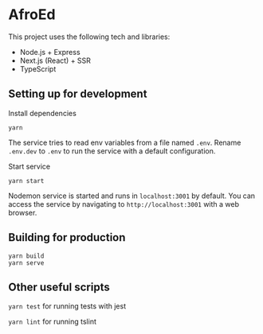 # AfroEd

This project uses the following tech and libraries:

- Node.js + Express
- Next.js (React) + SSR
- TypeScript

## Setting up for development

Install dependencies

```
yarn
```

The service tries to read env variables from a file named `.env`. Rename `.env.dev` to `.env` to run the service with a default configuration.

Start service

```
yarn start
```

Nodemon service is started and runs in `localhost:3001` by default. You can access the service by navigating to `http://localhost:3001` with a web browser.

## Building for production

```
yarn build
yarn serve
```

## Other useful scripts

`yarn test` for running tests with jest

`yarn lint` for running tslint
